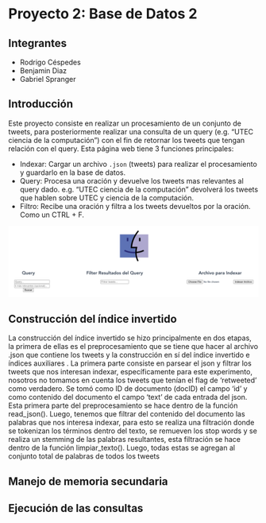 # Proyecto 2: Base de Datos 2

## Integrantes
* Rodrigo Céspedes
* Benjamin Diaz
* Gabriel Spranger

## Introducción
Este proyecto consiste en realizar un procesamiento de un conjunto de tweets, para posteriormente realizar una consulta de un query (e.g. “UTEC ciencia de la computación”) con el fin de retornar los tweets que tengan relación con el query. Esta página web tiene 3 funciones principales:
* Indexar: Cargar un archivo `.json` (tweets) para realizar el procesamiento y guardarlo en la base de datos.
* Query: Procesa una oración y devuelve los tweets mas relevantes al query dado. e.g. “UTEC ciencia de la computación” devolverá los tweets que hablen sobre UTEC y ciencia de la computación.
* Filtro: Recibe una oración y filtra a los tweets devueltos por la oración. Como un CTRL + F.

![alt text](images/pagina.png)

## Construcción del índice invertido
La construcción del índice invertido se hizo principalmente en dos etapas, la primera de ellas es el preprocesamiento que se tiene que hacer al archivo .json que contiene los tweets y la construcción en sí del índice invertido e índices auxiliares
. 
La primera parte consiste en parsear el json y filtrar los tweets que nos interesan indexar, específicamente para este experimento, nosotros no tomamos en cuenta los tweets que tenían el flag de ‘retweeted’ como verdadero. Se tomó como ID de documento (docID) el campo ‘id’ y como contenido del documento el campo ‘text’ de cada entrada del json. Esta primera parte del preprocesamiento se hace dentro de la función read_json().  Luego, tenemos que filtrar del contenido del documento las palabras que nos interesa indexar, para esto se realiza una filtración donde se tokenizan los términos dentro del texto, se remueven los stop words y se realiza un stemming de las palabras resultantes, esta filtración se hace dentro de la función limpiar_texto(). Luego, todas estas se agregan al conjunto total de palabras de todos los tweets



## Manejo de memoria secundaria


## Ejecución de las consultas


